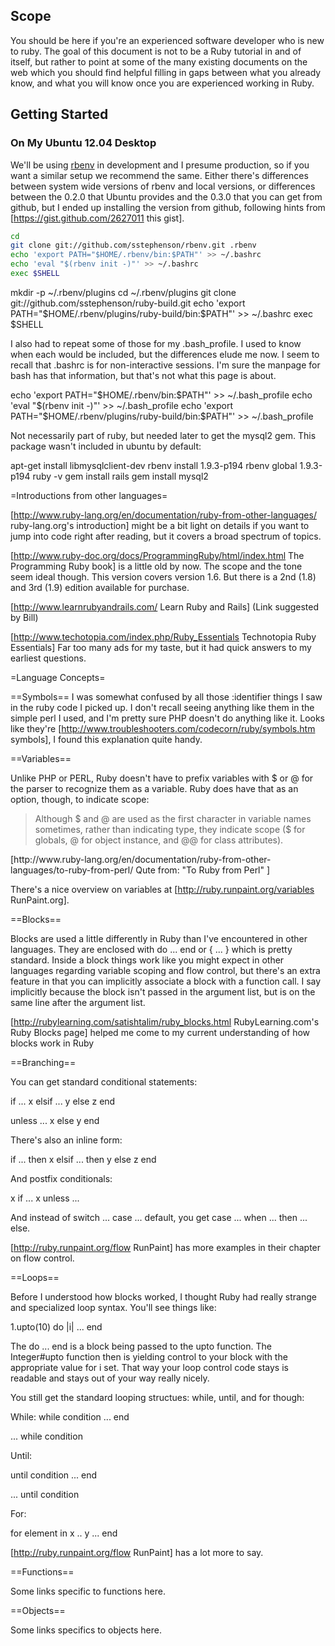 ## Scope

You should be here if you're an experienced software developer who is new to ruby.  The goal of this document is not to be a Ruby tutorial in and of itself, but rather to point at some of the many existing documents on the web which you should find helpful filling in gaps between what you already know, and what you will know once you are experienced working in Ruby.


## Getting Started

### On My Ubuntu 12.04 Desktop

We'll be using [rbenv](https://github.com/sstephenson/rbenv) in development and I presume production, so if you want a similar setup we recommend the same.  Either there's differences between system wide versions of rbenv and local versions, or differences between the 0.2.0 that Ubuntu provides and the 0.3.0 that you can get from github, but I ended up installing the version from github, following hints from [https://gist.github.com/2627011 this gist].

~~~ bash
cd
git clone git://github.com/sstephenson/rbenv.git .rbenv
echo 'export PATH="$HOME/.rbenv/bin:$PATH"' >> ~/.bashrc
echo 'eval "$(rbenv init -)"' >> ~/.bashrc
exec $SHELL
~~~


<source lang="bash">
mkdir -p ~/.rbenv/plugins
cd ~/.rbenv/plugins
git clone git://github.com/sstephenson/ruby-build.git
echo 'export PATH="$HOME/.rbenv/plugins/ruby-build/bin:$PATH"' >> ~/.bashrc
exec $SHELL
</source>

I also had to repeat some of those for my .bash_profile.  I used to know when each would be included, but the differences elude me now.  I seem to recall that .bashrc is for non-interactive sessions.  I'm sure the manpage for bash has that information, but that's not what this page is about.

<source lang="bash">
echo 'export PATH="$HOME/.rbenv/bin:$PATH"' >> ~/.bash_profile
echo 'eval "$(rbenv init -)"' >> ~/.bash_profile
echo 'export PATH="$HOME/.rbenv/plugins/ruby-build/bin:$PATH"' >> ~/.bash_profile
</source>

Not necessarily part of ruby, but needed later to get the mysql2 gem.  This package wasn't included in ubuntu by default:

<source lang="bash">
apt-get install libmysqlclient-dev
</source>


<source lang="bash">
rbenv install 1.9.3-p194
rbenv global 1.9.3-p194
ruby -v
gem install rails
gem install mysql2 
</source>


=Introductions from other languages=

[http://www.ruby-lang.org/en/documentation/ruby-from-other-languages/ ruby-lang.org's introduction] might be a bit light on details if you want to jump into code right after reading, but it covers a broad spectrum of topics.

[http://www.ruby-doc.org/docs/ProgrammingRuby/html/index.html The Programming Ruby book] is a little old by now.  The scope and the tone seem ideal though.  This version covers version 1.6.  But there is a 2nd (1.8) and 3rd (1.9) edition available for purchase.

[http://www.learnrubyandrails.com/ Learn Ruby and Rails] (Link suggested by Bill)

[http://www.techotopia.com/index.php/Ruby_Essentials Technotopia Ruby Essentials] Far too many ads for my taste, but it had quick answers to my earliest questions.

=Language Concepts=


==Symbols==
I was somewhat confused by all those :identifier things I saw in the ruby code I picked up.  I don't recall seeing anything like them in the simple perl I used, and I'm pretty sure PHP doesn't do anything like it.  Looks like they're [http://www.troubleshooters.com/codecorn/ruby/symbols.htm  symbols], I found this explanation quite handy.

==Variables==

Unlike PHP or PERL, Ruby doesn't have to prefix variables with $ or @ for the parser to recognize them as a variable.  Ruby does have that as an option, though, to indicate scope:

<blockquote>
Although $ and @ are used as the first character in variable names sometimes, rather than indicating type, they indicate scope ($ for globals, @ for object instance, and @@ for class attributes).
</blockquote>
[http://www.ruby-lang.org/en/documentation/ruby-from-other-languages/to-ruby-from-perl/ Qute from: "To Ruby from Perl" ]

There's a nice overview on variables at [http://ruby.runpaint.org/variables RunPaint.org].

==Blocks==

Blocks are used a little differently in Ruby than I've encountered in other languages.  They are enclosed with do ... end or { ... } which is pretty standard.  Inside a block things work like you might expect in other languages regarding variable scoping and flow control, but there's an extra feature in that you can implicitly associate a block with a function call.  I say implicitly because the block isn't passed in the argument list, but is on the same line after the argument list.

[http://rubylearning.com/satishtalim/ruby_blocks.html RubyLearning.com's Ruby Blocks page] helped me come to my current understanding of how blocks work in Ruby

==Branching==

You can get standard conditional statements:

<source lang="ruby">
if ...
  x 
elsif ... 
  y
else 
  z
end


unless ... 
  x
else
  y
end
</source>

There's also an inline form:

<source lang="ruby">
if ... then x
elsif ... then y
else z
end
</source>

And postfix conditionals:

<source lang="ruby">
x if ...
x unless ...
</source>

And instead of switch ... case ... default, you get case ... when ... then ... else.

[http://ruby.runpaint.org/flow RunPaint] has more examples in their chapter on flow control.

==Loops==

Before I understood how blocks worked, I thought Ruby had really strange and specialized loop syntax.  You'll see things like:

<source lang="ruby">
1.upto(10) do |i|
 ...
end
</source>

The do ... end is a block being passed to the upto function.  The Integer#upto function then is yielding control to your block with the appropriate value for i set. That way your loop control code stays is readable and stays out of your way really nicely.

You still get the standard looping structues: while, until, and for though:

While:
<source lang="ruby">
while condition
...
end

... while condition
</source>

Until:

<source lang="ruby">
until condition
...
end

... until condition
</source>

For:

<source lang="ruby">
for element in x .. y
 ...
end
</source>

[http://ruby.runpaint.org/flow RunPaint] has a lot more to say.

==Functions==

Some links specific to functions here.

==Objects==

Some links specifics to objects here.


